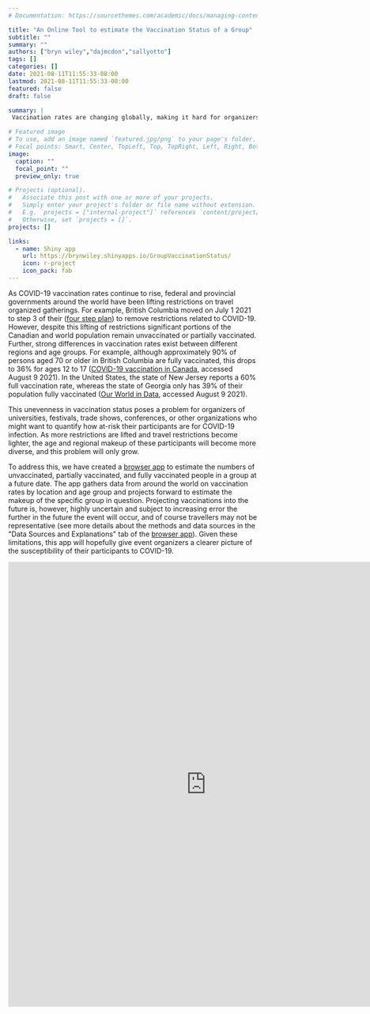 ```yaml
---
# Documentation: https://sourcethemes.com/academic/docs/managing-content/

title: "An Online Tool to estimate the Vaccination Status of a Group"
subtitle: ""
summary: ""
authors: ["bryn wiley","dajmcdon","sallyotto"]
tags: []
categories: []
date: 2021-08-11T11:55:33-08:00
lastmod: 2021-08-11T11:55:33-08:00
featured: false
draft: false

summary: |
 Vaccination rates are changing globally, making it hard for organizers to predict vaccination levels for group meetings being planned. We have created a [browser app](https://brynwiley.shinyapps.io/GroupVaccinationStatus/) to estimate the numbers of unvaccinated, partially vaccinated, and fully vaccinated people in a group at a future date, based on data from around the world on vaccination rates by location and age group. While most accurate over short time frames, this app will hopefully give event organizers a clearer picture of the susceptibility of their participants to COVID-19.

# Featured image
# To use, add an image named `featured.jpg/png` to your page's folder.
# Focal points: Smart, Center, TopLeft, Top, TopRight, Left, Right, BottomLeft, Bottom, BottomRight.
image:
  caption: ""
  focal_point: ""
  preview_only: true

# Projects (optional).
#   Associate this post with one or more of your projects.
#   Simply enter your project's folder or file name without extension.
#   E.g. `projects = ["internal-project"]` references `content/project/deep-learning/index.md`.
#   Otherwise, set `projects = []`.
projects: []

links:
  - name: Shiny app
    url: https://brynwiley.shinyapps.io/GroupVaccinationStatus/
    icon: r-project
    icon_pack: fab
---
```



As COVID-19 vaccination rates continue to rise, federal and provincial governments around the world have been lifting restrictions on travel organized gatherings. For example, British Columbia moved on July 1 2021 to step 3 of their ([four step plan](https://www2.gov.bc.ca/gov/content/covid-19/info/restart)) to remove restrictions related to COVID-19.  
However, despite this lifting of restrictions significant portions of the Canadian and world population remain unvaccinated or partially vaccinated. Further, strong differences in vaccination rates exist between different regions and age groups. For example, although approximately 90% of persons aged 70 or older in British Columbia are fully vaccinated, this drops to 36% for ages 12 to 17 ([COVID-19 vaccination in Canada](https://health-infobase.canada.ca/covid-19/vaccination-coverage/), accessed August 9 2021). In the United States, the state of New Jersey reports a 60% full vaccination rate, whereas the state of Georgia only has 39% of their population fully vaccinated ([Our World in Data](https://ourworldindata.org/us-states-vaccinations/), accessed August 9 2021). 

This unevenness in vaccination status poses a problem for organizers of universities, festivals, trade shows, conferences, or other organizations who might want to quantify how at-risk their participants are for COVID-19 infection. As more restrictions are lifted and travel restrictions become lighter, the age and regional makeup of these participants will become more diverse, and this problem will only grow.

To address this, we have created a [browser app](https://brynwiley.shinyapps.io/GroupVaccinationStatus/) to estimate the numbers of unvaccinated, partially vaccinated, and fully vaccinated people in a group at a future date. The app gathers data from around the world on vaccination rates by location and age group and projects forward to estimate the makeup of the specific group in question. Projecting vaccinations into the future is, however, highly uncertain and subject to increasing error the further in the future the event will occur, and of course travellers may not be representative (see more details about the methods and data sources in the "Data Sources and Explanations" tab of the [browser app](https://brynwiley.shinyapps.io/GroupVaccinationStatus/)). Given these limitations, this app will hopefully give event organizers a clearer picture of the susceptibility of their participants to COVID-19.

<iframe width="800" height="900" scrolling="no" frameborder="no"  src="https://brynwiley.shinyapps.io/GroupVaccinationStatus/"> </iframe>
